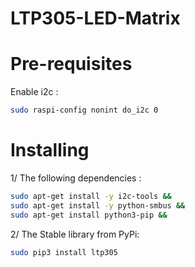 # LTP305-LED-Matrix
# Pre-requisites
Enable i2c :
```sh
sudo raspi-config nonint do_i2c 0
```
# Installing
1/ The following dependencies :
```sh
sudo apt-get install -y i2c-tools &&
sudo apt-get install -y python-smbus &&
sudo apt-get install python3-pip &&
```
2/ The Stable library from PyPi:
```sh
sudo pip3 install ltp305
```

